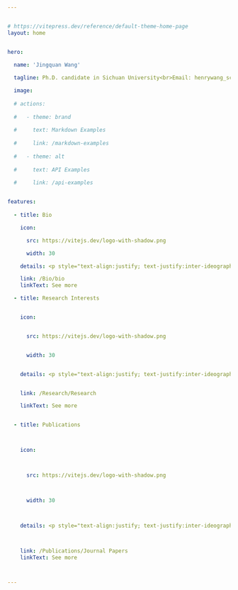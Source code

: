 ```yaml
---


# https://vitepress.dev/reference/default-theme-home-page
layout: home


hero:
  
  name: 'Jingquan Wang'

  tagline: Ph.D. candidate in Sichuan University<br>Email: henrywang_scu@foxmail.com

  image: 
  
  # actions:
  
  #   - theme: brand
  
  #     text: Markdown Examples
  
  #     link: /markdown-examples
  
  #   - theme: alt
  
  #     text: API Examples
  
  #     link: /api-examples


features:
  
  - title: Bio

    icon:

      src: https://vitejs.dev/logo-with-shadow.png

      width: 30

    details: <p style="text-align:justify; text-justify:inter-ideograph;">Jingquan Wang is currently a Ph.D. student in Environmental Science and Engineering at the Sichuan University. Dr. Wang received his M.S. degree in Civil Engineering and B.S. degree in Water Supply and Drainage Engineering from Sichuan University.</p>

    link: /Bio/bio
    linkText: See more

  - title: Research Interests


    icon:


      src: https://vitejs.dev/logo-with-shadow.png


      width: 30


    details: <p style="text-align:justify; text-justify:inter-ideograph;">Emerging contaminants, disinfection by-products, innovative treatment technology, high value utilization of carbon dioxide for clean water.</p>


    link: /Research/Research

    linkText: See more


  - title: Publications



    icon:



      src: https://vitejs.dev/logo-with-shadow.png



      width: 30



    details: <p style="text-align:justify; text-justify:inter-ideograph;">Dr. Wang has published 28 journal papers in <i>Environmental Science & Technology, Water Research</i> and other internationally renowned journals, and applied for 4 invention patents.</p>



    link: /Publications/Journal Papers
    linkText: See more



---
```



